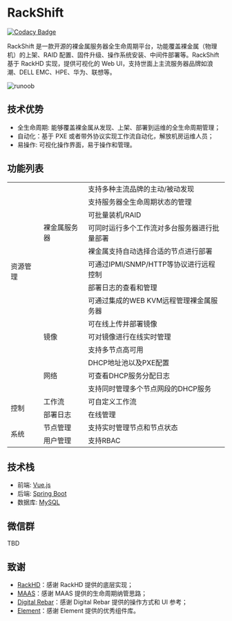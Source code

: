 # RackShift

[![Codacy Badge](https://api.codacy.com/project/badge/Grade/2d7d7a82829e4e4e80c0f2a9aa2397ca)](https://app.codacy.com/manual/rackshift/rackshift?utm_source=github.com&utm_medium=referral&utm_content=rackshift/rackshift&utm_campaign=Badge_Grade_Dashboard)

RackShift 是一款开源的裸金属服务器全生命周期平台，功能覆盖裸金属（物理机）的上架、RAID 配置、固件升级、操作系统安装、中间件部署等。RackShift 基于 RackHD 实现，提供可视化的 Web UI，支持世面上主流服务器品牌如浪潮、DELL EMC、HPE、华为、联想等。

![runoob](https://f2c-south.oss-cn-shenzhen.aliyuncs.com/RackHD-dont-del/RackShift/rs8.jpg)

## 技术优势
  
- 全生命周期: 能够覆盖裸金属从发现、上架、部署到运维的全生命周期管理；
- 自动化：基于 PXE 或者带外协议实现工作流自动化，解放机房运维人员；
- 易操作: 可视化操作界面，易于操作和管理。

## 功能列表

<table class="confluenceTable"><colgroup><col style="width: 77.0px;"><col style="width: 105.0px;"><col style="width: 329.0px;"></colgroup><tbody><tr><td rowspan="14" class="confluenceTd">资源管理<br><br><br><br><br></td><td rowspan="8" class="confluenceTd">裸金属服务器<br><br><br><br><br></td><td class="confluenceTd">支持多种主流品牌的主动/被动发现</td></tr><tr><td class="confluenceTd">支持服务器全生命周期状态的管理</td></tr><tr><td colspan="1" class="confluenceTd">可批量装机/RAID</td></tr><tr><td class="confluenceTd">可同时运行多个工作流对多台服务器进行批量部署</td></tr><tr><td colspan="1" class="confluenceTd">裸金属支持自动选择合适的节点进行部署</td></tr><tr><td class="confluenceTd">可通过IPMI/SNMP/HTTP等协议进行远程控制</td></tr><tr><td class="confluenceTd">部署日志的查看和管理</td></tr><tr><td class="confluenceTd">可通过集成的WEB KVM远程管理裸金属服务器</td></tr><tr><td rowspan="3" class="confluenceTd">镜像</td><td colspan="1" class="confluenceTd">可在线上传并部署镜像</td></tr><tr><td colspan="1" class="confluenceTd">可对镜像进行在线实时管理</td></tr><tr><td colspan="1" class="confluenceTd">支持多节点高可用</td></tr><tr><td rowspan="3" class="confluenceTd">网络</td><td colspan="1" class="confluenceTd">DHCP地址池以及PXE配置</td></tr><tr><td colspan="1" class="confluenceTd">可查看DHCP服务分配日志</td></tr><tr><td colspan="1" class="confluenceTd">支持同时管理多个节点网段的DHCP服务</td></tr><tr><td rowspan="2" class="confluenceTd">控制</td><td class="confluenceTd">工作流</td><td colspan="1" class="confluenceTd">可自定义工作流</td></tr><tr><td colspan="1" class="confluenceTd">部署日志</td><td colspan="1" class="confluenceTd">在线管理</td></tr><tr><td rowspan="2" class="confluenceTd">系统</td><td colspan="1" class="confluenceTd">节点管理</td><td colspan="1" class="confluenceTd">支持实时管理节点和节点状态</td></tr><tr><td colspan="1" class="confluenceTd">用户管理</td><td colspan="1" class="confluenceTd">支持RBAC</td></tr></tbody></table>

## 技术栈

- 前端: [Vue.js](https://vuejs.org/)
- 后端: [Spring Boot](https://www.tutorialspoint.com/spring_boot/spring_boot_introduction.htm)
- 数据库: [MySQL](https://www.mysql.com/)

## 微信群

TBD

## 致谢

-  [RackHD](https://rackhd.github.io/)：感谢 RackHD 提供的底层实现；
-  [MAAS](https://maas.io/)：感谢 MAAS 提供的生命周期纳管思路；
-  [Digital Rebar](https://rackn.com/rebar/)：感谢 Digital Rebar 提供的操作方式和 UI 参考；
-  [Element](https://element.eleme.cn/#/)：感谢 Element 提供的优秀组件库。

